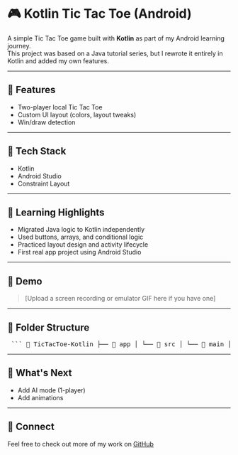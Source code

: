 # 🎮 Kotlin Tic Tac Toe (Android)

A simple Tic Tac Toe game built with **Kotlin** as part of my Android learning journey.  
This project was based on a Java tutorial series, but I rewrote it entirely in Kotlin and added my own features.

---

## 📱 Features

- Two-player local Tic Tac Toe
- Custom UI layout (colors, layout tweaks)
- Win/draw detection

---

## 🔧 Tech Stack

- Kotlin
- Android Studio
- Constraint Layout

---

## 🚀 Learning Highlights

- Migrated Java logic to Kotlin independently
- Used buttons, arrays, and conditional logic
- Practiced layout design and activity lifecycle
- First real app project using Android Studio

---

## 📸 Demo

> [Upload a screen recording or emulator GIF here if you have one]

---

## 📂 Folder Structure
<pre lang="markdown"> ``` 📂 TicTacToe-Kotlin ├── 📁 app │ └── 📁 src │ └── 📁 main │ ├── 📁 java │ │ └── com │ │ └── yourname │ │ └── tictactoe │ │ └── MainActivity.kt │ ├── 📁 res │ │ ├── 📁 layout │ │ │ └── activity_main.xml │ │ ├── 📁 drawable │ │ └── 📁 values │ │ ├── colors.xml │ │ ├── strings.xml │ │ └── styles.xml │ └── AndroidManifest.xml ├── build.gradle └── README.md ``` </pre>



---

## 🧠 What's Next

- Add AI mode (1-player)
- Add animations

---

## 🤝 Connect

Feel free to check out more of my work on [GitHub](https://github.com/BHuvaneshvar933)




